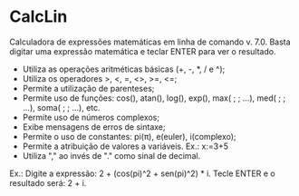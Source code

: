 # CalcLin
Calculadora de expressões matemáticas em linha de comando v. 7.0. Basta digitar uma expressão matemática e teclar ENTER para ver o resultado.

+ Utiliza as operações aritméticas básicas (+, -, *, / e ^);
+ Utiliza os operadores >, <, =, <>, >=, <=;
+ Permite a utilização de parenteses;
+ Permite uso de funções: cos(), atan(), log(), exp(), max( ; ; ...), med( ; ; ...), soma( ; ; ...), etc.
+ Permite uso de números complexos;
+ Exibe mensagens de erros de sintaxe;
+ Permite o uso de constantes: pi(π), e(euler), i(complexo);
+ Permite a atribuição de valores a variáveis. Ex.: x:=3+5
+ Utiliza "," ao invés de "." como sinal de decimal.

Ex.:
      Digite a expressão: 2 + (cos(pi)^2 + sen(pi)^2) * i. Tecle ENTER e o resultado será: 2 + i.
